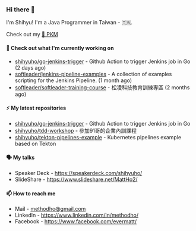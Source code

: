 ### Hi there 👋

I'm Shihyu! I'm a Java Programmer in Taiwan - 🇹🇼. 

Check out my [🌱 PKM](https://shihyuho.github.io/pkm/)

#### 👷 Check out what I'm currently working on

- [shihyuho/go-jenkins-trigger](https://github.com/shihyuho/go-jenkins-trigger) - Github Action to trigger Jenkins job in Go (2 days ago)
- [softleader/jenkins-pipeline-examples](https://github.com/softleader/jenkins-pipeline-examples) - A collection of examples scripting for the Jenkins Pipeline. (1 month ago)
- [softleader/softleader-training-course](https://github.com/softleader/softleader-training-course) - 松凌科技教育訓練專區 (2 months ago)

#### ⚡ My latest repositories

- [shihyuho/go-jenkins-trigger](https://github.com/shihyuho/go-jenkins-trigger) - Github Action to trigger Jenkins job in Go
- [shihyuho/tdd-workshop](https://github.com/shihyuho/tdd-workshop) - 參加91哥的企業內訓課程
- [shihyuho/tekton-pipelines-example](https://github.com/shihyuho/tekton-pipelines-example) - Kubernetes pipelines example based on Tekton

#### 🗣️ My talks

- Speaker Deck - https://speakerdeck.com/shihyuho/
- SlideShare - https://www.slideshare.net/MattHo2/

#### 📫 How to reach me

- Mail - methodho@gmail.com
- LinkedIn - https://www.linkedin.com/in/methodho/
- Facebook - https://www.facebook.com/evermatt/


